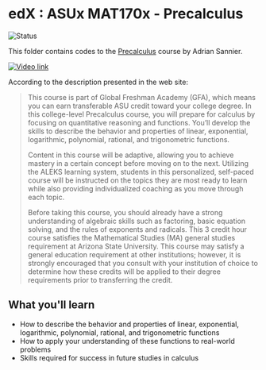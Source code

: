 # edX : ASUx MAT170x - Precalculus

<img alt="Status" src="https://cdn.rawgit.com/rogergranada/MOOCs/master/_utils/inprogress.svg">

This folder contains codes to the [Precalculus](https://www.edx.org/course/precalculus-asux-mat170x) course by Adrian Sannier. 

[![Video link](https://img.youtube.com/vi/esVsF9FGmLA/0.jpg)](https://www.youtube.com/watch?v=esVsF9FGmLA "Introduction")

According to the description presented in the web site:

> This course is part of Global Freshman Academy (GFA), which means you can earn transferable ASU credit toward your college degree. In this college-level Precalculus course, you will prepare for calculus by focusing on quantitative reasoning and functions. You’ll develop the skills to describe the behavior and properties of linear, exponential, logarithmic, polynomial, rational, and trigonometric functions.
> 
> Content in this course will be adaptive, allowing you to achieve mastery in a certain concept before moving on to the next. Utilizing the ALEKS learning system, students in this personalized, self-paced course will be instructed on the topics they are most ready to learn while also providing individualized coaching as you move through each topic.
> 
> Before taking this course, you should already have a strong understanding of algebraic skills such as factoring, basic equation solving, and the rules of exponents and radicals. This 3 credit hour course satisfies the Mathematical Studies (MA) general studies requirement at Arizona State University. This course may satisfy a general education requirement at other institutions; however, it is strongly encouraged that you consult with your institution of choice to determine how these credits will be applied to their degree requirements prior to transferring the credit.


## What you'll learn
- How to describe the behavior and properties of linear, exponential, logarithmic, polynomial, rational, and trigonometric functions
- How to apply your understanding of these functions to real-world problems
- Skills required for success in future studies in calculus
